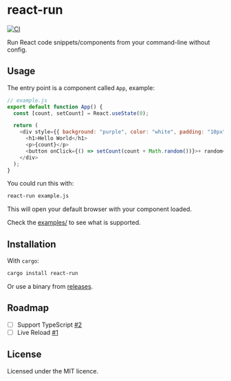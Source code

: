 # react-run

[![CI](https://github.com/UltiRequiem/react-run/actions/workflows/ci.yaml/badge.svg)](https://github.com/UltiRequiem/react-run/actions/workflows/ci.yaml)

Run React code snippets/components from your command-line without config.

## Usage

The entry point is a component called `App`, example:

```javascript
// example.js
export default function App() {
  const [count, setCount] = React.useState(0);

  return (
    <div style={{ background: "purple", color: "white", padding: "10px" }}>
      <h1>Hello World</h1>
      <p>{count}</p>
      <button onClick={() => setCount(count + Math.random())}>+ random</button>
    </div>
  );
}
```

You could run this with:

```sh
react-run example.js
```

This will open your default browser with your component loaded.

Check the [examples/](./examples) to see what is supported.

## Installation

With `cargo`:

```sh
cargo install react-run
```

Or use a binary from
[releases](https://github.com/UltiRequiem/react-run/releases/latest).

## Roadmap

- [ ] Support TypeScript [#2](https://github.com/UltiRequiem/react-run/issues/2)
- [ ] Live Reload [#1](https://github.com/UltiRequiem/react-run/issues/1)

## License

Licensed under the MIT licence.
